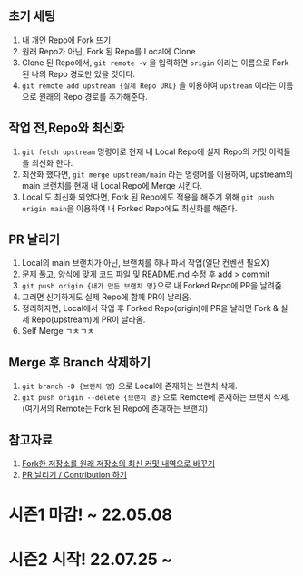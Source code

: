 ## 초기 세팅
1. 내 개인 Repo에 Fork 뜨기
2. 원래 Repo가 아닌, Fork 된 Repo를 Local에 Clone
3. Clone 된 Repo에서, `git remote -v` 을 입력하면 `origin` 이라는 이름으로 Fork 된 나의 Repo 경로만 있을 것이다.
4. `git remote add upstream {실제 Repo URL}` 을 이용하여 `upstream` 이라는 이름으로 원래의 Repo 경로를 추가해준다.

## 작업 전,Repo와 최신화
1. `git fetch upstream` 명령어로 현재 내 Local Repo에 실제 Repo의 커밋 이력들을 최신화 한다.
2. 최산화 했다면, `git merge upstream/main` 라는 명령어를 이용하여, upstream의 main 브랜치를 현재 내 Local Repo에 Merge 시킨다.
3. Local 도 최신화 되었다면, Fork 된 Repo에도 적용을 해주기 위해 `git push origin main`을 이용하여 내 Forked Repo에도 최신화를 해준다.

## PR 날리기
1. Local의 main 브랜치가 아닌, 브랜치를 하나 파서 작업(일단 컨벤션 필요X)
2. 문제 풀고, 양식에 맞게 코드 파일 및 README.md 수정 후 add > commit
3. `git push origin {내가 만든 브랜치 명}`으로 내 Forked Repo에 PR을 날려줌.
4. 그러면 신기하게도 실제 Repo에 함께 PR이 날라옴.
5. 정리하자면, Local에서 작업 후 Forked Repo(origin)에 PR을 날리면 Fork & 실제 Repo(upstream)에 PR이 날라옴.
6. Self Merge ㄱㅊㄱㅊ

## Merge 후 Branch 삭제하기
1. `git branch -D {브랜치 명}` 으로 Local에 존재하는 브랜치 삭제.
2. `git push origin --delete {브랜치 명}` 으로 Remote에 존재하는 브랜치 삭제.
<br>(여기서의 Remote는 Fork 된 Repo에 존재하는 브랜치)

## 참고자료
1. [Fork한 저장소를 원래 저장소의 최신 커밋 내역으로 바꾸기](https://chanhuiseok.github.io/posts/git-2/)
2. [PR 날리기 / Contribution 하기](https://chanhuiseok.github.io/posts/git-3/)

# 시즌1 마감! ~ 22.05.08
# 시즌2 시작! 22.07.25 ~